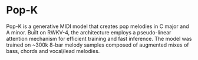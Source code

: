 # Pop-K

Pop-K is a generative MIDI model that creates pop melodies in C major and A minor. Built on RWKV-4, the architecture employs a pseudo-linear attention mechanism for efficient training and fast inference. The model was trained on ~300k 8-bar melody samples composed of augmented mixes of bass, chords and vocal/lead melodies.
